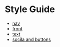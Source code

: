 Style Guide
=============

+ [nav](https://kevingallagher.github.io/style-guide/nav.html)
+ [front](https://kevingallagher.github.io/style-guide/front.html)
+ [text](https://kevingallagher.github.io/style-guide/text.html)
+ [socila and buttons](https://kevingallagher.github.io/style-guide/social.html)
